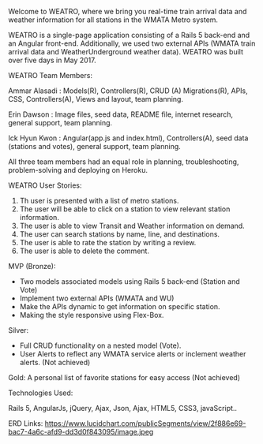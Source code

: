 Welcome to WEATRO, where we bring you real-time train arrival data and weather information for all stations in the WMATA Metro system.

WEATRO is a single-page application consisting of a Rails 5 back-end and an Angular front-end.  Additionally, we used two external APIs (WMATA train arrival data and WeatherUnderground weather data).  WEATRO was built over five days in May 2017.

WEATRO Team Members:

Ammar Alasadi :  Models(R), Controllers(R), CRUD (A) Migrations(R), APIs, CSS, Controllers(A), Views and layout, team planning.

Erin Dawson :  Image files, seed data, README file, internet research, general support, team planning.

Ick Hyun Kwon : Angular(app.js and index.html), Controllers(A), seed data (stations and votes), general support, team planning.

All three team members had an equal role in planning, troubleshooting, problem-solving and deploying on Heroku.

WEATRO User Stories:

1) Th user is presented with a list of metro stations.
2) The user will be able to click on a station to view relevant station information.
3) The user is able to view Transit and Weather information on demand.
4) The user can search stations by name, line, and destinations.
4) The user is able to rate the station by writing a review.
5) The user is able to delete the comment.



MVP (Bronze):
- Two models associated models using Rails 5 back-end (Station and Vote)
- Implement two external APIs (WMATA and WU)
- Make the APIs dynamic to get information on specific station.
- Making the style responsive using Flex-Box.


Silver:
- Full CRUD functionality on a nested model (Vote).
- User Alerts to reflect any WMATA service alerts or inclement weather alerts. (Not achieved)

Gold:
A personal list of favorite stations for easy access (Not achieved)


Technologies Used:

Rails 5, AngularJs, jQuery, Ajax, Json, Ajax, HTML5, CSS3, javaScript..

ERD Links:  https://www.lucidchart.com/publicSegments/view/2f886e69-bac7-4a6c-afd9-dd3d0f843095/image.jpeg
